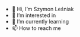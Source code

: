 - 👋 Hi, I’m Szymon Leśniak
- 👀 I’m interested in 
- 🌱 I’m currently learning 
- 📫 How to reach me 

<!---
Teheze/Teheze is a ✨ special ✨ repository because its `README.md` (this file) appears on your GitHub profile.
You can click the Preview link to take a look at your changes.
--->

